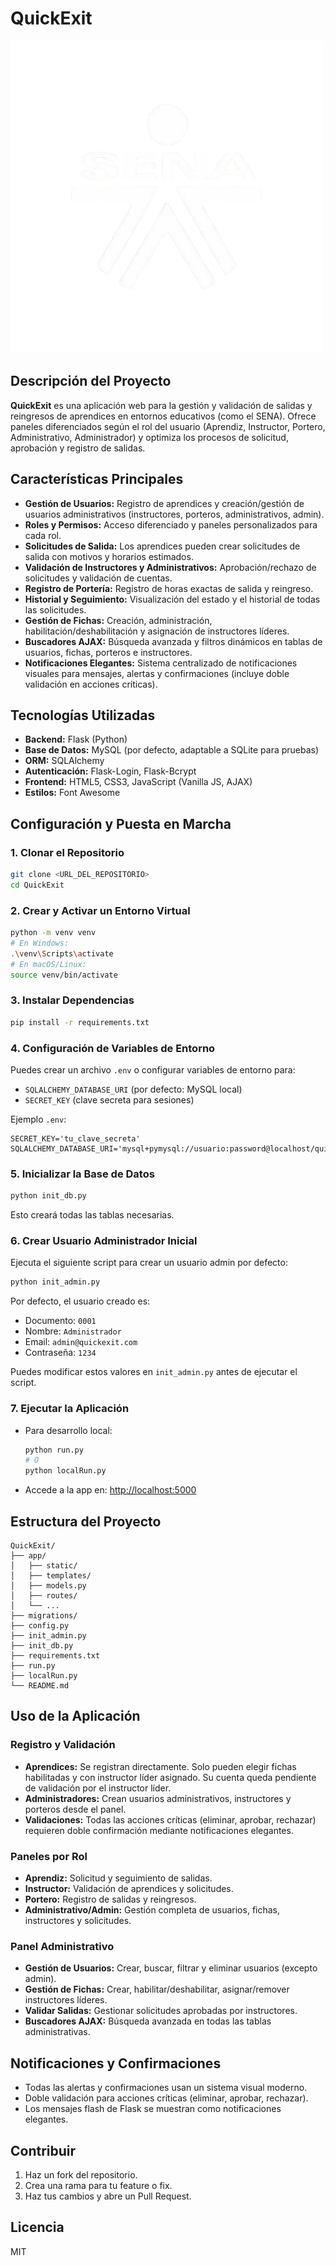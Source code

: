 # QuickExit

![QuickExit Logo](app/static/img/logo.png)

## Descripción del Proyecto

**QuickExit** es una aplicación web para la gestión y validación de salidas y reingresos de aprendices en entornos educativos (como el SENA). Ofrece paneles diferenciados según el rol del usuario (Aprendiz, Instructor, Portero, Administrativo, Administrador) y optimiza los procesos de solicitud, aprobación y registro de salidas.

## Características Principales

- **Gestión de Usuarios:** Registro de aprendices y creación/gestión de usuarios administrativos (instructores, porteros, administrativos, admin).
- **Roles y Permisos:** Acceso diferenciado y paneles personalizados para cada rol.
- **Solicitudes de Salida:** Los aprendices pueden crear solicitudes de salida con motivos y horarios estimados.
- **Validación de Instructores y Administrativos:** Aprobación/rechazo de solicitudes y validación de cuentas.
- **Registro de Portería:** Registro de horas exactas de salida y reingreso.
- **Historial y Seguimiento:** Visualización del estado y el historial de todas las solicitudes.
- **Gestión de Fichas:** Creación, administración, habilitación/deshabilitación y asignación de instructores líderes.
- **Buscadores AJAX:** Búsqueda avanzada y filtros dinámicos en tablas de usuarios, fichas, porteros e instructores.
- **Notificaciones Elegantes:** Sistema centralizado de notificaciones visuales para mensajes, alertas y confirmaciones (incluye doble validación en acciones críticas).

## Tecnologías Utilizadas

- **Backend:** Flask (Python)
- **Base de Datos:** MySQL (por defecto, adaptable a SQLite para pruebas)
- **ORM:** SQLAlchemy
- **Autenticación:** Flask-Login, Flask-Bcrypt
- **Frontend:** HTML5, CSS3, JavaScript (Vanilla JS, AJAX)
- **Estilos:** Font Awesome

## Configuración y Puesta en Marcha

### 1. Clonar el Repositorio
```bash
git clone <URL_DEL_REPOSITORIO>
cd QuickExit
```

### 2. Crear y Activar un Entorno Virtual
```bash
python -m venv venv
# En Windows:
.\venv\Scripts\activate
# En macOS/Linux:
source venv/bin/activate
```

### 3. Instalar Dependencias
```bash
pip install -r requirements.txt
```

### 4. Configuración de Variables de Entorno
Puedes crear un archivo `.env` o configurar variables de entorno para:
- `SQLALCHEMY_DATABASE_URI` (por defecto: MySQL local)
- `SECRET_KEY` (clave secreta para sesiones)

Ejemplo `.env`:
```
SECRET_KEY='tu_clave_secreta'
SQLALCHEMY_DATABASE_URI='mysql+pymysql://usuario:password@localhost/quickexit_db'
```

### 5. Inicializar la Base de Datos
```bash
python init_db.py
```
Esto creará todas las tablas necesarias.

### 6. Crear Usuario Administrador Inicial
Ejecuta el siguiente script para crear un usuario admin por defecto:
```bash
python init_admin.py
```
Por defecto, el usuario creado es:
- Documento: `0001`
- Nombre: `Administrador`
- Email: `admin@quickexit.com`
- Contraseña: `1234`

Puedes modificar estos valores en `init_admin.py` antes de ejecutar el script.

### 7. Ejecutar la Aplicación
- Para desarrollo local:
  ```bash
  python run.py
  # O
  python localRun.py
  ```
- Accede a la app en: [http://localhost:5000](http://localhost:5000)

## Estructura del Proyecto

```
QuickExit/
├── app/
│   ├── static/
│   ├── templates/
│   ├── models.py
│   ├── routes/
│   └── ...
├── migrations/
├── config.py
├── init_admin.py
├── init_db.py
├── requirements.txt
├── run.py
├── localRun.py
└── README.md
```

## Uso de la Aplicación

### Registro y Validación
- **Aprendices:** Se registran directamente. Solo pueden elegir fichas habilitadas y con instructor líder asignado. Su cuenta queda pendiente de validación por el instructor líder.
- **Administradores:** Crean usuarios administrativos, instructores y porteros desde el panel.
- **Validaciones:** Todas las acciones críticas (eliminar, aprobar, rechazar) requieren doble confirmación mediante notificaciones elegantes.

### Paneles por Rol
- **Aprendiz:** Solicitud y seguimiento de salidas.
- **Instructor:** Validación de aprendices y solicitudes.
- **Portero:** Registro de salidas y reingresos.
- **Administrativo/Admin:** Gestión completa de usuarios, fichas, instructores y solicitudes.

### Panel Administrativo
- **Gestión de Usuarios:** Crear, buscar, filtrar y eliminar usuarios (excepto admin).
- **Gestión de Fichas:** Crear, habilitar/deshabilitar, asignar/remover instructores líderes.
- **Validar Salidas:** Gestionar solicitudes aprobadas por instructores.
- **Buscadores AJAX:** Búsqueda avanzada en todas las tablas administrativas.

## Notificaciones y Confirmaciones
- Todas las alertas y confirmaciones usan un sistema visual moderno.
- Doble validación para acciones críticas (eliminar, aprobar, rechazar).
- Los mensajes flash de Flask se muestran como notificaciones elegantes.

## Contribuir

1. Haz un fork del repositorio.
2. Crea una rama para tu feature o fix.
3. Haz tus cambios y abre un Pull Request.

## Licencia

MIT
